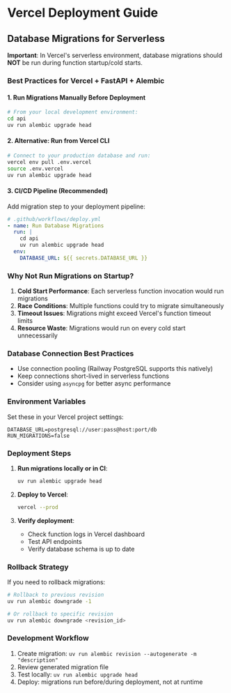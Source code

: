 # Vercel Deployment Guide

## Database Migrations for Serverless

**Important**: In Vercel's serverless environment, database migrations should **NOT** be run during function startup/cold starts.

### Best Practices for Vercel + FastAPI + Alembic

#### 1. Run Migrations Manually Before Deployment

```bash
# From your local development environment:
cd api
uv run alembic upgrade head
```

#### 2. Alternative: Run from Vercel CLI

```bash
# Connect to your production database and run:
vercel env pull .env.vercel
source .env.vercel
uv run alembic upgrade head
```

#### 3. CI/CD Pipeline (Recommended)

Add migration step to your deployment pipeline:

```yaml
# .github/workflows/deploy.yml
- name: Run Database Migrations  
  run: |
    cd api
    uv run alembic upgrade head
  env:
    DATABASE_URL: ${{ secrets.DATABASE_URL }}
```

### Why Not Run Migrations on Startup?

1. **Cold Start Performance**: Each serverless function invocation would run migrations
2. **Race Conditions**: Multiple functions could try to migrate simultaneously  
3. **Timeout Issues**: Migrations might exceed Vercel's function timeout limits
4. **Resource Waste**: Migrations would run on every cold start unnecessarily

### Database Connection Best Practices

- Use connection pooling (Railway PostgreSQL supports this natively)
- Keep connections short-lived in serverless functions
- Consider using `asyncpg` for better async performance

### Environment Variables

Set these in your Vercel project settings:

```
DATABASE_URL=postgresql://user:pass@host:port/db
RUN_MIGRATIONS=false
```

### Deployment Steps

1. **Run migrations locally or in CI**:
   ```bash
   uv run alembic upgrade head
   ```

2. **Deploy to Vercel**:
   ```bash
   vercel --prod
   ```

3. **Verify deployment**:
   - Check function logs in Vercel dashboard
   - Test API endpoints
   - Verify database schema is up to date

### Rollback Strategy

If you need to rollback migrations:

```bash
# Rollback to previous revision
uv run alembic downgrade -1

# Or rollback to specific revision
uv run alembic downgrade <revision_id>
```

### Development Workflow

1. Create migration: `uv run alembic revision --autogenerate -m "description"`
2. Review generated migration file
3. Test locally: `uv run alembic upgrade head`  
4. Deploy: migrations run before/during deployment, not at runtime